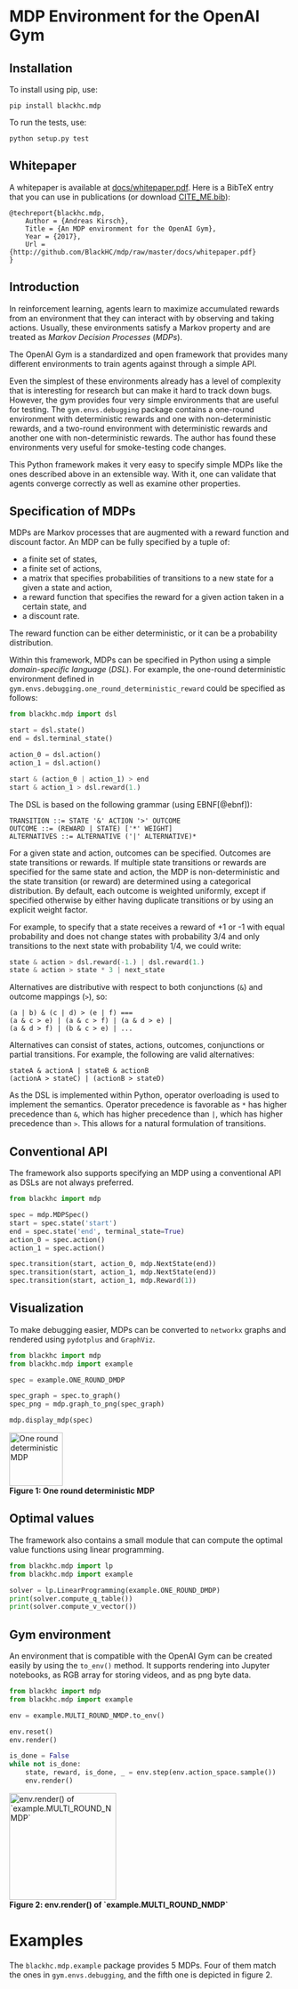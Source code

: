 # MDP Environment for the OpenAI Gym

## Installation

To install using pip, use:

```
pip install blackhc.mdp
```

To run the tests, use:

```
python setup.py test
```

## Whitepaper

A whitepaper is available at [docs/whitepaper.pdf](docs/whitepaper.pdf). Here is a BibTeX entry that you can use in publications (or download [CITE_ME.bib](CITE_ME.bib)):
```
@techreport{blackhc.mdp,
    Author = {Andreas Kirsch},
    Title = {An MDP environment for the OpenAI Gym},
    Year = {2017},
    Url = {http://github.com/BlackHC/mdp/raw/master/docs/whitepaper.pdf}
}
```


## Introduction

In reinforcement learning, agents learn to maximize accumulated rewards from an environment that they can interact with by observing and taking actions. Usually, these environments satisfy a Markov property and are treated as *Markov Decision Processes* (*MDPs*).

The OpenAI Gym is a standardized and open framework that provides many different environments to train agents against through a simple API.

Even the simplest of these environments already has a level of complexity that is interesting for research but can make it hard to track down bugs. However, the gym provides four very simple environments that are useful for testing. The `gym.envs.debugging` package contains a one-round environment with deterministic rewards and one with non-deterministic rewards, and a two-round environment with deterministic rewards and another one with non-deterministic rewards.
The author has found these environments very useful for smoke-testing code changes.

This Python framework makes it very easy to specify simple MDPs like the ones described above in an extensible way. With it, one can validate that agents converge correctly as well as examine other properties.

## Specification of MDPs

MDPs are Markov processes that are augmented with a reward function and discount factor. An MDP can be fully specified by a tuple of:

* a finite set of states,
* a finite set of actions,
* a matrix that specifies probabilities of transitions to a new state for a given a state and action,
* a reward function that specifies the reward for a given action taken in a certain state, and
* a discount rate.

The reward function can be either deterministic, or it can be a probability distribution.

Within this framework, MDPs can be specified in Python using a simple *domain-specific language* (*DSL*).
For example, the one-round deterministic environment defined in `gym.envs.debugging.one_round_deterministic_reward` could be specified as follows:

```python
from blackhc.mdp import dsl

start = dsl.state()
end = dsl.terminal_state()

action_0 = dsl.action()
action_1 = dsl.action()

start & (action_0 | action_1) > end
start & action_1 > dsl.reward(1.)
```

The DSL is based on the following grammar (using EBNF[@ebnf]): 

    TRANSITION ::= STATE '&' ACTION '>' OUTCOME
    OUTCOME ::= (REWARD | STATE) ['*' WEIGHT]
    ALTERNATIVES ::= ALTERNATIVE ('|' ALTERNATIVE)* 
    
For a given state and action, outcomes can be specified. Outcomes are state transitions or rewards.
If multiple state transitions or rewards are specified for the same state and action, the MDP is non-deterministic and the state transition (or reward) are determined using a categorical distribution. By default, each outcome is weighted uniformly, except if specified otherwise by either having duplicate transitions or by using an explicit weight factor. 

For example, to specify that a state receives a reward of +1 or -1 with equal probability and does not change states with probability $3/4$ and only transitions to the next state with probability $1/4$, we could write:
   
```python
state & action > dsl.reward(-1.) | dsl.reward(1.)
state & action > state * 3 | next_state
```

Alternatives are distributive with respect to both conjunctions (`&`) and outcome mappings (`>`), so:

    (a | b) & (c | d) > (e | f) ===
    (a & c > e) | (a & c > f) | (a & d > e) | 
    (a & d > f) | (b & c > e) | ... 

Alternatives can consist of states, actions, outcomes, conjunctions or partial transitions. For example, the following are valid alternatives:

    stateA & actionA | stateB & actionB
    (actionA > stateC) | (actionB > stateD)

As the DSL is implemented within Python, operator overloading is used to implement the semantics. Operator precedence is favorable as `*` has higher precedence than `&`, which has higher precedence than `|`, which has higher precedence than `>`. This allows for a natural formulation of transitions.

## Conventional API

The framework also supports specifying an MDP using a conventional API as DSLs are not always preferred.

```python
from blackhc import mdp

spec = mdp.MDPSpec()
start = spec.state('start')
end = spec.state('end', terminal_state=True)
action_0 = spec.action()
action_1 = spec.action()

spec.transition(start, action_0, mdp.NextState(end))
spec.transition(start, action_1, mdp.NextState(end))
spec.transition(start, action_1, mdp.Reward(1))
```

## Visualization

To make debugging easier, MDPs can be converted to `networkx` graphs and rendered using `pydotplus` and `GraphViz`.

```python
from blackhc import mdp
from blackhc.mdp import example

spec = example.ONE_ROUND_DMDP

spec_graph = spec.to_graph()
spec_png = mdp.graph_to_png(spec_graph)

mdp.display_mdp(spec)
```

<div>
<img src="docs/one_round_dmdp.png" alt="One round deterministic MDP" width="96" />
</div>
<b>Figure 1: One round deterministic MDP</b>

## Optimal values

The framework also contains a small module that can compute the optimal value functions using linear programming.

```python
from blackhc.mdp import lp
from blackhc.mdp import example

solver = lp.LinearProgramming(example.ONE_ROUND_DMDP)
print(solver.compute_q_table())
print(solver.compute_v_vector())
```

## Gym environment

An environment that is compatible with the OpenAI Gym can be created easily by using the `to_env()` method. It supports rendering into Jupyter notebooks, as RGB array for storing videos, and as png byte data.

```python
from blackhc import mdp
from blackhc.mdp import example

env = example.MULTI_ROUND_NMDP.to_env()

env.reset()
env.render()

is_done = False
while not is_done:
    state, reward, is_done, _ = env.step(env.action_space.sample())
    env.render()
```

<div>
<img src="docs/multi_round_nmdp_render.png" alt="env.render() of `example.MULTI_ROUND_NMDP`" width="192" />
</div>
<b>Figure 2: env.render() of `example.MULTI_ROUND_NMDP`</b>

# Examples

The `blackhc.mdp.example` package provides 5 MDPs. Four of them match the ones in `gym.envs.debugging`, and the fifth one is depicted in figure 2. 
